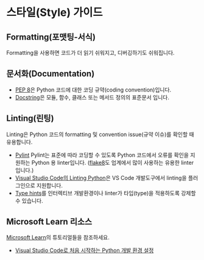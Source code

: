 # 스타일(Style) 가이드

## Formatting(포맷팅-서식)
Formatting을 사용하면 코드가 더 읽기 쉬워지고, 디버깅하기도 쉬워집니다.

## 문서화(Documentation)
- [PEP 8](https://pep8.org/)은 Python 코드에 대한 코딩 규약(coding convention)입니다.
- [Docstring](https://www.python.org/dev/peps/pep-0257/)은 모듈, 함수, 클래스 또는 메서드 정의의 표준문서 입니다.

## Linting(린팅)

Linting은 Python 코드의 formatting 및 convention issue(규약 이슈)를 확인할 때 유용합니다.

- [Pylint](https://www.pylint.org/) Pylint는 표준에 따라 코딩할 수 있도록 Python 코드에서 오류를 확인을 지원하는 Python 용 linter입니다. ([flake8](https://pypi.org/project/flake8/)도 업계에서 많이 사용하는 유용한 linter입니다.)
- [Visual Studio Code의 Linting Python](https://code.visualstudio.com/docs/python/linting)은 VS Code 개발도구에서 linting을 플러그인으로 지원합니다.
- [Type hints](https://docs.python.org/3/library/typing.html)를 인터렉티브 개발환경이나 linter가 타입(type)을 적용하도록 강제할 수 있습니다.

## Microsoft Learn 리소스

[Microsoft Learn](https://learn.microsoft.com/?WT.mc_id=python-c9-niner)의 튜토리얼들을 참조하세요.

- [Visual Studio Code로 처음 시작하는 Python 개발 환경 설정](https://docs.microsoft.com/learn/languages/python-install-vscode/?WT.mc_id=python-c9-niner)
